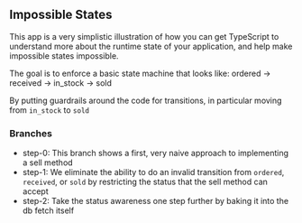 ## Impossible States

This app is a very simplistic illustration of how you can get TypeScript to understand more about the runtime state of your application, and help make impossible states impossible.

The goal is to enforce a basic state machine that looks like:
  ordered -> received -> in_stock -> sold

By putting guardrails around the code for transitions, in particular moving from `in_stock` to `sold`

### Branches

* step-0: This branch shows a first, very naive approach to implementing a sell method
* step-1: We eliminate the ability to do an invalid transition from `ordered`, `received`, or `sold` by restricting the status that the sell method can accept
* step-2: Take the status awareness one step further by baking it into the db fetch itself